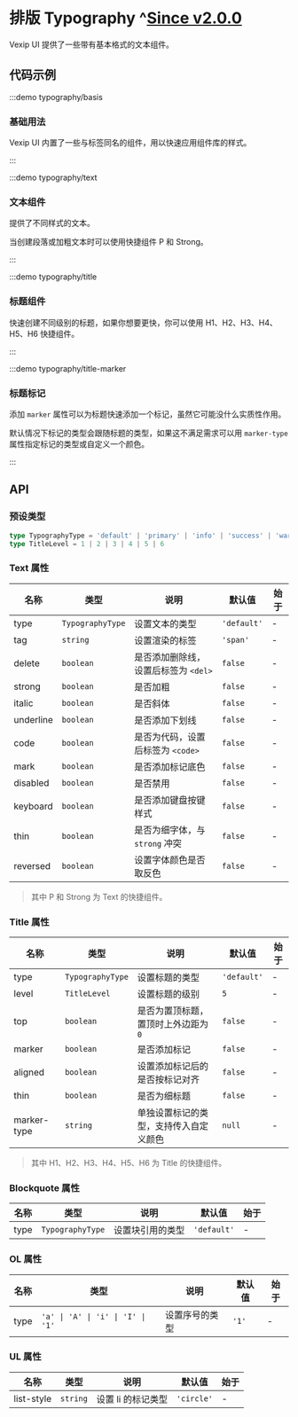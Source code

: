# 排版 Typography ^[Since v2.0.0](!s)

Vexip UI 提供了一些带有基本格式的文本组件。

## 代码示例

:::demo typography/basis

### 基础用法

Vexip UI 内置了一些与标签同名的组件，用以快速应用组件库的样式。

:::

:::demo typography/text

### 文本组件

提供了不同样式的文本。

当创建段落或加粗文本时可以使用快捷组件 P 和 Strong。

:::

:::demo typography/title

### 标题组件

快速创建不同级别的标题，如果你想要更快，你可以使用 H1、H2、H3、H4、H5、H6 快捷组件。

:::

:::demo typography/title-marker

### 标题标记

添加 `marker` 属性可以为标题快速添加一个标记，虽然它可能没什么实质性作用。

默认情况下标记的类型会跟随标题的类型，如果这不满足需求可以用 `marker-type` 属性指定标记的类型或自定义一个颜色。

:::

## API

### 预设类型

```ts
type TypographyType = 'default' | 'primary' | 'info' | 'success' | 'warning' | 'error'
type TitleLevel = 1 | 2 | 3 | 4 | 5 | 6
```

### Text 属性

| 名称      | 类型             | 说明                                 | 默认值      | 始于 |
| --------- | ---------------- | ------------------------------------ | ----------- | ---- |
| type      | `TypographyType` | 设置文本的类型                       | `'default'` | -    |
| tag       | `string`         | 设置渲染的标签                       | `'span'`    | -    |
| delete    | `boolean`        | 是否添加删除线，设置后标签为 `<del>` | `false`     | -    |
| strong    | `boolean`        | 是否加粗                             | `false`     | -    |
| italic    | `boolean`        | 是否斜体                             | `false`     | -    |
| underline | `boolean`        | 是否添加下划线                       | `false`     | -    |
| code      | `boolean`        | 是否为代码，设置后标签为 `<code>`    | `false`     | -    |
| mark      | `boolean`        | 是否添加标记底色                     | `false`     | -    |
| disabled  | `boolean`        | 是否禁用                             | `false`     | -    |
| keyboard  | `boolean`        | 是否添加键盘按键样式                 | `false`     | -    |
| thin      | `boolean`        | 是否为细字体，与 `strong` 冲突       | `false`     | -    |
| reversed  | `boolean`        | 设置字体颜色是否取反色               | `false`     | -    |

> 其中 P 和 Strong 为 Text 的快捷组件。

### Title 属性

| 名称        | 类型             | 说明                                   | 默认值      | 始于 |
| ----------- | ---------------- | -------------------------------------- | ----------- | ---- |
| type        | `TypographyType` | 设置标题的类型                         | `'default'` | -    |
| level       | `TitleLevel`     | 设置标题的级别                         | `5`         | -    |
| top         | `boolean`        | 是否为置顶标题，置顶时上外边距为 `0`   | `false`     | -    |
| marker      | `boolean`        | 是否添加标记                           | `false`     | -    |
| aligned     | `boolean`        | 设置添加标记后的是否按标记对齐         | `false`     | -    |
| thin        | `boolean`        | 是否为细标题                           | `false`     | -    |
| marker-type | `string`         | 单独设置标记的类型，支持传入自定义颜色 | `null`      | -    |

> 其中 H1、H2、H3、H4、H5、H6 为 Title 的快捷组件。

### Blockquote 属性

| 名称 | 类型             | 说明             | 默认值      | 始于 |
| ---- | ---------------- | ---------------- | ----------- | ---- |
| type | `TypographyType` | 设置块引用的类型 | `'default'` | -    |

### OL 属性

| 名称 | 类型                              | 说明           | 默认值 | 始于 |
| ---- | --------------------------------- | -------------- | ------ | ---- |
| type | `'a' \| 'A' \| 'i' \| 'I' \| '1'` | 设置序号的类型 | `'1'`  | -    |

### UL 属性

| 名称       | 类型     | 说明               | 默认值     | 始于 |
| ---------- | -------- | ------------------ | ---------- | ---- |
| list-style | `string` | 设置 li 的标记类型 | `'circle'` | -    |
